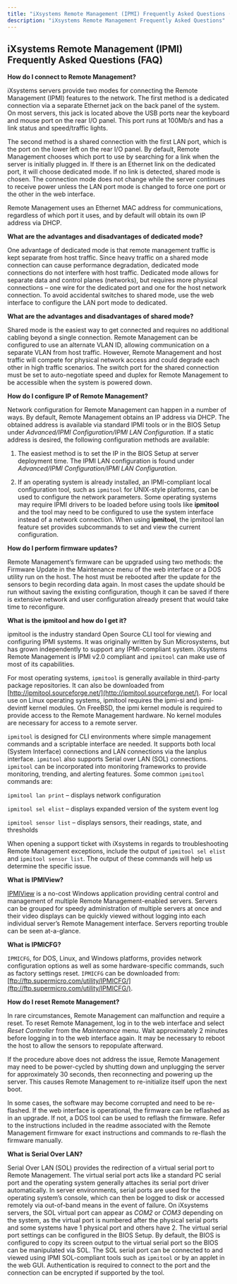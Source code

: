 ```yaml
---
title: "iXsystems Remote Management (IPMI) Frequently Asked Questions (FAQ)"
description: "iXsystems Remote Management Frequently Asked Questions"
---
```


## iXsystems Remote Management (IPMI) Frequently Asked Questions (FAQ)

**How do I connect to Remote Management?**

iXsystems servers provide two modes for connecting the Remote Management (IPMI) features to the network. The first method is a dedicated connection via a separate Ethernet jack on the back panel of the system. On most servers, this jack is located above the USB ports near the keyboard and mouse port on the rear I/O panel. This port runs at 100Mb/s and has a link status and speed/traffic lights.

The second method is a shared connection with the first LAN port, which is the port on the lower left on the rear I/O panel. By default, Remote Management chooses which port to use by searching for a link when the server is initially plugged in. If there is an Ethernet link on the dedicated port, it will choose dedicated mode. If no link is detected, shared mode is chosen. The connection mode does not change while the server continues to receive power unless the LAN port mode is changed to force one port or the other in the web interface.

Remote Management uses an Ethernet MAC address for communications, regardless of which port it uses, and by default will obtain its own IP address via DHCP.

**What are the advantages and disadvantages of dedicated mode?**

One advantage of dedicated mode is that remote management traffic is kept separate from host traffic. Since heavy traffic on a shared mode connection can cause performance degradation, dedicated mode connections do not interfere with host traffic. Dedicated mode allows for separate data and control planes (networks), but requires more physical connections – one wire for the dedicated port and one for the host network connection. To avoid accidental switches to shared mode, use the web interface to configure the LAN port mode to dedicated.

**What are the advantages and disadvantages of shared mode?**

Shared mode is the easiest way to get connected and requires no additional cabling beyond a single connection. Remote Management can be configured to use an alternate VLAN ID, allowing communication on a separate VLAN from host traffic. However, Remote Management and host traffic will compete for physical network access and could degrade each other in high traffic scenarios. The switch port for the shared connection must be set to auto-negotiate speed and duplex for Remote Management to be accessible when the system is powered down.

**How do I configure IP of Remote Management?**

Network configuration for Remote Management can happen in a number of ways. By default, Remote Management obtains an IP address via DHCP. The obtained address is available via standard IPMI tools or in the BIOS Setup under *Advanced/IPMI Configuration/IPMI LAN Configuration*. If a static address is desired, the following configuration methods are available:

1. The  easiest method is to set the IP in the BIOS Setup at server deployment time. The IPMI LAN configuration is found under *Advanced/IPMI Configuration/IPMI LAN Configuration*.

2. If an operating system is already installed, an IPMI-compliant local configuration tool, such as `ipmitool` for UNIX-style platforms, can be used to configure the network parameters. Some operating systems may require IPMI drivers to be loaded before using tools like **ipmitool** and the tool may need to be configured to use the system interface instead of a network connection. When using **ipmitool**, the ipmitool lan feature set provides subcommands to set and view the current configuration.

**How do I perform firmware updates?**

Remote Management’s firmware can be upgraded using two methods: the Firmware Update in the Maintenance menu of the web interface or a DOS utility run on the host. The host must be rebooted after the update for the sensors to begin recording data again. In most cases the update should be run without saving the existing configuration, though it can be saved if there is extensive network and user configuration already present that would take time to reconfigure.

**What is the ipmitool and how do I get it?**

ipmitool is the industry standard Open Source CLI tool for viewing and configuring IPMI systems. It was originally written by Sun Microsystems, but has grown independently to support any IPMI-compliant system. iXsystems Remote Management is IPMI v2.0 compliant and `ipmitool` can make use of most of its capabilities.

For most operating systems, `ipmitool` is generally available in third-party package repositories. It can also be downloaded from [http://ipmitool.sourceforge.net/](http://ipmitool.sourceforge.net/). For local use on Linux operating systems, ipmitool requires the ipmi-si and ipmi-devintf kernel modules. On FreeBSD, the ipmi kernel module is required to provide access to the Remote Management hardware. No kernel modules are necessary for access to a remote server.

`ipmitool` is designed for CLI environments where simple management commands and a scriptable interface are needed. It supports both local (System Interface) connections and LAN connections via the lanplus interface. `ipmitool` also supports Serial over LAN (SOL) connections. `ipmitool` can be incorporated into monitoring frameworks to provide monitoring, trending, and alerting features.
Some common `ipmitool` commands are:

`ipmitool lan print` – displays network configuration

`ipmitool sel elist` – displays expanded version of the system event log

`ipmitool sensor list` – displays sensors, their readings, state, and thresholds

When opening a support ticket with iXsystems in regards to troubleshooting Remote Management exceptions, include the output of `ipmitool sel elist` and `ipmitool sensor list`. The output of these commands will help us determine the specific issue.

**What is IPMIView?**

[IPMIView](https://www.supermicro.com/manuals/other/IPMIView20.pdf) is a no-cost Windows application providing central control and management of multiple Remote Management-enabled servers. Servers can be grouped for speedy administration of multiple servers at once and their video displays can be quickly viewed without logging into each individual server’s Remote Management interface. Servers reporting trouble can be seen at-a-glance.

**What is IPMICFG?**

`IPMICFG`, for DOS, Linux, and Windows platforms, provides network configuration options as well as some hardware-specific commands, such as factory settings reset. `IPMICFG` can be downloaded from: [ftp://ftp.supermicro.com/utility/IPMICFG/](ftp://ftp.supermicro.com/utility/IPMICFG/).

**How do I reset Remote Management?**

In rare circumstances, Remote Management can malfunction and require a reset. To reset Remote Management, log in to the web interface and select *Reset Controller* from the *Maintenance* menu. Wait approximately 2 minutes before logging in to the web interface again. It may be necessary to reboot the host to allow the sensors to repopulate afterward.

If the procedure above does not address the issue, Remote Management may need to be power-cycled by shutting down and unplugging the server for approximately 30 seconds, then reconnecting and powering up the server. This causes Remote Management to re-initialize itself upon the next boot.

In some cases, the software may become corrupted and need to be re-flashed. If the web interface is operational, the firmware can be reflashed as in an upgrade. If not, a DOS tool can be used to reflash the firmware. Refer to the instructions included in the readme associated with the Remote Management firmware for exact instructions and commands to re-flash the firmware manually.

**What is Serial Over LAN?**

Serial Over LAN (SOL) provides the redirection of a virtual serial port to Remote Management. The virtual serial port acts like a standard PC serial port and the operating system generally attaches its serial port driver automatically. In server environments, serial ports are used for the operating system’s console, which can then be logged to disk or accessed remotely via out-of-band means in the event of failure. On iXsystems servers, the SOL virtual port can appear as *COM2* or *COM3* depending on the system, as the virtual port is numbered after the physical serial ports and some systems have 1 physical port and others have 2. The virtual serial port settings can be configured in the BIOS Setup. By default, the BIOS is configured to copy its screen output to the virtual serial port so the BIOS can be manipulated via SOL. The SOL serial port can be connected to and viewed using IPMI SOL-compliant tools such as `ipmitool` or by an applet in the web GUI. Authentication is required to connect to the port and the connection can be encrypted if supported by the tool.
